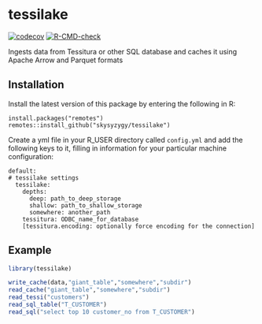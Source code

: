 
# tessilake

<!-- badges: start -->
[![codecov](https://codecov.io/gh/skysyzygy/tessilake/branch/master/graph/badge.svg?token=B8FAIEVRJW)](https://codecov.io/gh/skysyzygy/tessilake)
[![R-CMD-check](https://github.com/brooklynacademyofmusic/tessilake/workflows/R-CMD-check/badge.svg)](https://github.com/brooklynacademyofmusic/tessilake/actions)
<!-- badges: end -->

Ingests data from Tessitura or other SQL database and caches it using Apache Arrow and Parquet formats

## Installation

Install the latest version of this package by entering the following in R:

```
install.packages("remotes")
remotes::install_github("skysyzygy/tessilake")
```

Create a yml file in your R_USER directory called `config.yml` and add the following keys to it, filling in information
for your particular machine configuration:
```
default:
# tessilake settings
  tessilake:
    depths:
      deep: path_to_deep_storage
      shallow: path_to_shallow_storage
      somewhere: another_path
    tessitura: ODBC_name_for_database
    [tessitura.encoding: optionally force encoding for the connection]
```

## Example

``` r
library(tessilake)

write_cache(data,"giant_table","somewhere","subdir")
read_cache("giant_table","somewhere","subdir")
read_tessi("customers")
read_sql_table("T_CUSTOMER")
read_sql("select top 10 customer_no from T_CUSTOMER")
```
